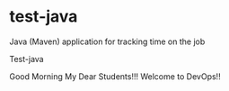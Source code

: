 # test-java
Java (Maven) application for tracking time on the job

Test-java

Good Morning My Dear Students!!! Welcome to DevOps!!
